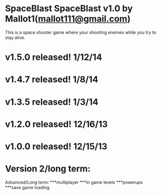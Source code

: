 SpaceBlast
SpaceBlast v1.0 by Mallot1(mallot111@gmail.com) 
=============

This is a space shooter game where your shooting enemes while you try to stay alive.

# v1.5.0 released! 1/12/14
# v1.4.7 released! 1/8/14
# v1.3.5 released! 1/3/14
# v1.2.0 released! 12/16/13
# v1.0.0 released! 12/15/13


















Version 2/long term:
==================================================================================

Advanced/Long term:
***multiplayer
***in game levels
***powerups
***save game loading
